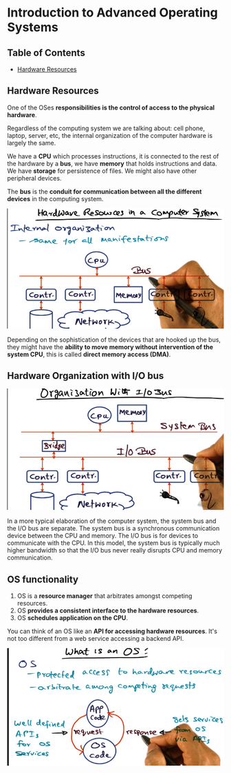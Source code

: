 # Introduction to Advanced Operating Systems

## Table of Contents

* [Hardware Resources](#hardware-resources)

## Hardware Resources

One of the OSes **responsibilities is the control of access to the physical hardware**. 

Regardless of the computing system we are talking about: cell phone, laptop, server, etc, the internal organization of the computer hardware is largely the same. 

We have a **CPU** which processes instructions, it is connected to the rest of the hardware by a **bus**, we have **memory** that holds instructions and data. We have **storage** for persistence of files. We might also have other peripheral devices.

The **bus** is the **conduit for communication between all the different devices** in the computing system.

<img src="resources/1_intro_resources/hardware.png">

Depending on the sophistication of the devices that are hooked up the bus, they might have the **ability to move memory without intervention of the system CPU**, this is called **direct memory access (DMA)**.

## Hardware Organization with I/O bus

<img src="resources/1_intro_resources/io_bus.png">

In a more typical elaboration of the computer system, the system bus and the I/O bus are separate. The system bus is a synchronous communication device between the CPU and memory. The I/O bus is for devices to communicate with the CPU. In this model, the system bus is typically much higher bandwidth so that the I/O bus never really disrupts CPU and memory communication.

## OS functionality

1. OS is a **resource manager** that arbitrates amongst competing resources.
2. OS **provides a consistent interface to the hardware resources**.
3. OS **schedules application on the CPU**. 

You can think of an OS like an **API for accessing hardware resources**. It's not too different from a web service accessing a backend API.

<img src="resources/1_intro_resources/os_api.png">


